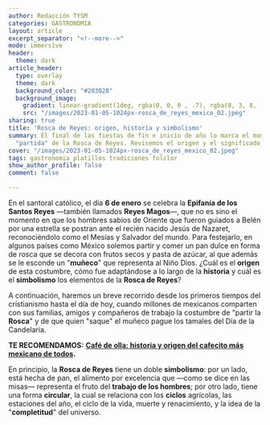 ```yaml
---
author: Redacción TYSM
categories: GASTRONOMIA
layout: article
excerpt_separator: "<!--more-->"
mode: immersive
header:
  theme: dark
article_header:
  type: overlay
  theme: dark
  background_color: "#203028"
  background_image:
    gradient: linear-gradient(1deg, rgba(0, 0, 0 , .7), rgba(8, 3, 8, .9))
    src: "/images/2023-01-05-1024px-rosca_de_reyes_mexico_02.jpeg"
sharing: true
title: 'Rosca de Reyes: origen, historia y simbolismo'
summary: El final de las fiestas de fin e inicio de año lo marca el momento de la
  "partida" de la Rosca de Reyes. Revisemos el origen y el significado de sus partes.
cover: "/images/2023-01-05-1024px-rosca_de_reyes_mexico_02.jpeg"
tags: gastronomia platillos tradiciones folclor
show_author_profile: false
comment: false

---
```

En el santoral católico, el día **6 de enero** se celebra la **Epifanía de los Santos Reyes** —también llamados **Reyes Magos**—, que no es sino el momento en que los hombres sabios de Oriente que fueron guiados a Belén por una estrella se postran ante el recién nacido Jesús de Nazaret, reconociéndolo como el Mesías y Salvador del mundo. Para festejarlo, en algunos países como México solemos partir y comer un pan dulce en forma de rosca que se decora con frutos secos y pasta de azúcar, al que además se le esconde un "**muñeco**" que representa al Niño Dios. ¿Cuál es el **origen** de esta costumbre, cómo fue adaptándose a lo largo de la **historia** y cuál es el **simbolismo** los elementos de la **Rosca de Reyes**?

A continuación, haremos un breve recorrido desde los primeros tiempos del cristianismo hasta el día de hoy, cuando millones de mexicanos comparten con sus familias, amigos y compañeros de trabajo la costumbre de "partir la **Rosca**" y de que quien "saque" el muñeco pague los tamales del Día de la Candelaria.

**TE RECOMENDAMOS:** [**Café de olla: historia y origen del cafecito más mexicano de todos**](https://blog.tonoysumariachi.com/gastronomia/2022/08/22/cafe-de-olla-historia-y-origen-del-cafecito-mas-mexicano-de-todos.html)**.**

En principio, la **Rosca de Reyes** tiene un doble **simbolismo**: por un lado, está hecha de pan, el alimento por excelencia que —como se dice en las misas— representa el fruto del **trabajo de los hombres**; por otro lado, tiene una forma **circular**, la cual se relaciona con los **ciclos** agrícolas, las estaciones del año, el ciclo de la vida, muerte y renacimiento, y la idea de la "**completitud**" del universo. 